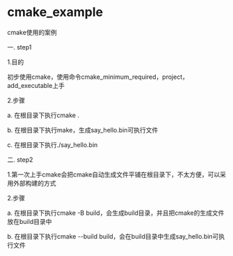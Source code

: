 # cmake_example
cmake使用的案例

一. step1 

1.目的

初步使用cmake，使用命令cmake_minimum_required，project，add_executable上手

2.步骤

a. 在根目录下执行cmake .

b. 在根目录下执行make，生成say_hello.bin可执行文件

c. 在根目录下执行./say_hello.bin


二. step2

1.第一次上手cmake会把cmake自动生成文件平铺在根目录下，不太方便，可以采用外部构建的方式

2.步骤

a. 在根目录下执行cmake -B build，会生成build目录，并且把cmake的生成文件放在build目录中

b. 在根目录下执行cmake --build build，会在build目录中生成say_hello.bin可执行文件
